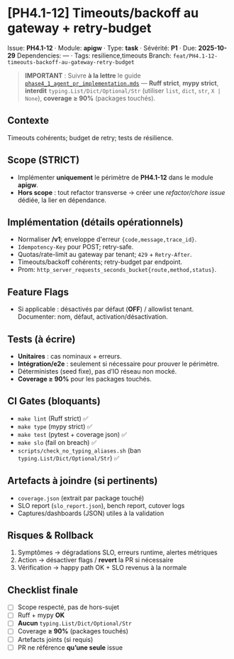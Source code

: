 <!-- PR template generated 2025-10-21 14:17 UTC -->
# [PH4.1-12] Timeouts/backoff au gateway + retry-budget

Issue: **PH4.1-12** · Module: **apigw** · Type: **task** · Sévérité: **P1** · Due: **2025-10-29**
Dependencies: — · Tags: resilience,timeouts
Branch: `feat/PH4.1-12-timeouts-backoff-au-gateway-retry-budget`

> **IMPORTANT** : Suivre **à la lettre** le guide [`phase4_1_agent_pr_implementation.mds`](phase4_1_agent_pr_implementation.mds) — **Ruff strict**, **mypy strict**, **interdit** `typing.List/Dict/Optional/Str` (utiliser `list`, `dict`, `str`, `X | None`), **coverage ≥ 90%** (packages touchés).

## Contexte
Timeouts cohérents; budget de retry; tests de résilience.

## Scope (STRICT)
- Implémenter **uniquement** le périmètre de **PH4.1-12** dans le module **apigw**.
- **Hors scope** : tout refactor transverse → créer une *refactor/chore issue* dédiée, la lier en dépendance.

## Implémentation (détails opérationnels)
- Normaliser **/v1**; enveloppe d'erreur `{code,message,trace_id}`.
- `Idempotency-Key` pour POST; retry-safe.
- Quotas/rate-limit au gateway par tenant; `429` + `Retry-After`.
- Timeouts/backoff cohérents; retry-budget par endpoint.
- Prom: `http_server_requests_seconds_bucket{route,method,status}`.

## Feature Flags
- Si applicable : désactivés par défaut (**OFF**) / allowlist tenant. Documenter: nom, défaut, activation/désactivation.

## Tests (à écrire)
- **Unitaires** : cas nominaux + erreurs.
- **Intégration/e2e** : seulement si nécessaire pour prouver le périmètre.
- Déterministes (seed fixe), pas d’IO réseau non mocké.
- **Coverage ≥ 90%** pour les packages touchés.

## CI Gates (bloquants)
- `make lint` (Ruff strict) ✅
- `make type` (mypy strict) ✅
- `make test` (pytest + coverage json) ✅
- `make slo` (fail on breach) ✅
- `scripts/check_no_typing_aliases.sh` (ban `typing.List/Dict/Optional/Str`) ✅

## Artefacts à joindre (si pertinents)
- `coverage.json` (extrait par package touché)
- SLO report (`slo_report.json`), bench report, cutover logs
- Captures/dashboards (JSON) utiles à la validation

## Risques & Rollback
1) Symptômes → dégradations SLO, erreurs runtime, alertes métriques  
2) Action → désactiver flags / **revert** la PR si nécessaire  
3) Vérification → happy path OK + SLO revenus à la normale

## Checklist finale
- [ ] Scope respecté, pas de hors-sujet
- [ ] Ruff + mypy **OK**
- [ ] **Aucun** `typing.List/Dict/Optional/Str`
- [ ] Coverage **≥ 90%** (packages touchés)
- [ ] Artefacts joints (si requis)
- [ ] PR ne référence **qu’une seule** issue
